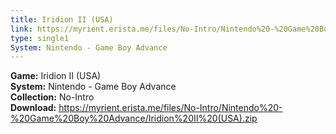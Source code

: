 ```yaml
---
title: Iridion II (USA)
link: https://myrient.erista.me/files/No-Intro/Nintendo%20-%20Game%20Boy%20Advance/Iridion%20II%20(USA).zip
type: single1
System: Nintendo - Game Boy Advance
---
```

<b>Game:</b> Iridion II (USA)<br>
<b>System:</b> Nintendo - Game Boy Advance<br>
<b>Collection:</b> No-Intro<br>
<b>Download:</b> https://myrient.erista.me/files/No-Intro/Nintendo%20-%20Game%20Boy%20Advance/Iridion%20II%20(USA).zip